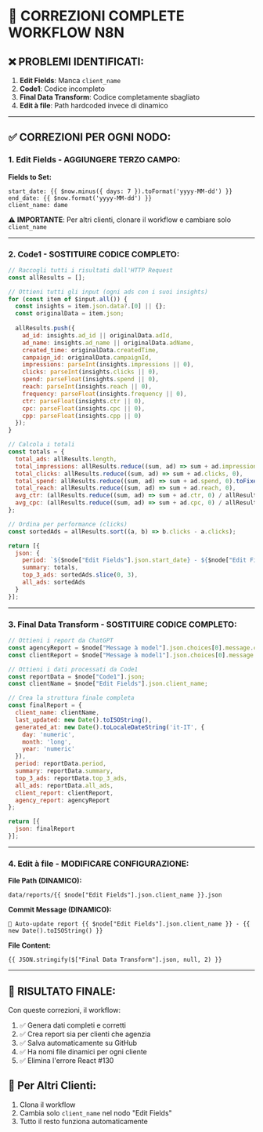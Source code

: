 # 🔧 CORREZIONI COMPLETE WORKFLOW N8N

## ❌ PROBLEMI IDENTIFICATI:

1. **Edit Fields**: Manca `client_name`
2. **Code1**: Codice incompleto 
3. **Final Data Transform**: Codice completamente sbagliato
4. **Edit à file**: Path hardcoded invece di dinamico

---

## ✅ CORREZIONI PER OGNI NODO:

### 1. **Edit Fields** - AGGIUNGERE TERZO CAMPO:

**Fields to Set:**
```
start_date: {{ $now.minus({ days: 7 }).toFormat('yyyy-MM-dd') }}
end_date: {{ $now.format('yyyy-MM-dd') }}
client_name: dame
```

⚠️ **IMPORTANTE**: Per altri clienti, clonare il workflow e cambiare solo `client_name`

---

### 2. **Code1** - SOSTITUIRE CODICE COMPLETO:

```javascript
// Raccogli tutti i risultati dall'HTTP Request
const allResults = [];

// Ottieni tutti gli input (ogni ads con i suoi insights)
for (const item of $input.all()) {
  const insights = item.json.data?.[0] || {};
  const originalData = item.json;
  
  allResults.push({
    ad_id: insights.ad_id || originalData.adId,
    ad_name: insights.ad_name || originalData.adName,
    created_time: originalData.createdTime,
    campaign_id: originalData.campaignId,
    impressions: parseInt(insights.impressions || 0),
    clicks: parseInt(insights.clicks || 0),
    spend: parseFloat(insights.spend || 0),
    reach: parseInt(insights.reach || 0),
    frequency: parseFloat(insights.frequency || 0),
    ctr: parseFloat(insights.ctr || 0),
    cpc: parseFloat(insights.cpc || 0),
    cpp: parseFloat(insights.cpp || 0)
  });
}

// Calcola i totali
const totals = {
  total_ads: allResults.length,
  total_impressions: allResults.reduce((sum, ad) => sum + ad.impressions, 0),
  total_clicks: allResults.reduce((sum, ad) => sum + ad.clicks, 0),
  total_spend: allResults.reduce((sum, ad) => sum + ad.spend, 0).toFixed(2),
  total_reach: allResults.reduce((sum, ad) => sum + ad.reach, 0),
  avg_ctr: (allResults.reduce((sum, ad) => sum + ad.ctr, 0) / allResults.length).toFixed(2),
  avg_cpc: (allResults.reduce((sum, ad) => sum + ad.cpc, 0) / allResults.length).toFixed(2)
};

// Ordina per performance (clicks)
const sortedAds = allResults.sort((a, b) => b.clicks - a.clicks);

return [{
  json: {
    period: `${$node["Edit Fields"].json.start_date} - ${$node["Edit Fields"].json.end_date}`,
    summary: totals,
    top_3_ads: sortedAds.slice(0, 3),
    all_ads: sortedAds
  }
}];
```

---

### 3. **Final Data Transform** - SOSTITUIRE CODICE COMPLETO:

```javascript
// Ottieni i report da ChatGPT
const agencyReport = $node["Message à model"].json.choices[0].message.content;
const clientReport = $node["Message à model1"].json.choices[0].message.content;

// Ottieni i dati processati da Code1
const reportData = $node["Code1"].json;
const clientName = $node["Edit Fields"].json.client_name;

// Crea la struttura finale completa
const finalReport = {
  client_name: clientName,
  last_updated: new Date().toISOString(),
  generated_at: new Date().toLocaleDateString('it-IT', {
    day: 'numeric',
    month: 'long',
    year: 'numeric'
  }),
  period: reportData.period,
  summary: reportData.summary,
  top_3_ads: reportData.top_3_ads,
  all_ads: reportData.all_ads,
  client_report: clientReport,
  agency_report: agencyReport
};

return [{
  json: finalReport
}];
```

---

### 4. **Edit à file** - MODIFICARE CONFIGURAZIONE:

**File Path (DINAMICO):**
```
data/reports/{{ $node["Edit Fields"].json.client_name }}.json
```

**Commit Message (DINAMICO):**
```
🤖 Auto-update report {{ $node["Edit Fields"].json.client_name }} - {{ new Date().toISOString() }}
```

**File Content:**
```
{{ JSON.stringify($["Final Data Transform"].json, null, 2) }}
```

---

## 🎯 **RISULTATO FINALE:**

Con queste correzioni, il workflow:
1. ✅ Genera dati completi e corretti
2. ✅ Crea report sia per clienti che agenzia
3. ✅ Salva automaticamente su GitHub
4. ✅ Ha nomi file dinamici per ogni cliente
5. ✅ Elimina l'errore React #130

## 🔄 **Per Altri Clienti:**

1. Clona il workflow
2. Cambia solo `client_name` nel nodo "Edit Fields"
3. Tutto il resto funziona automaticamente 